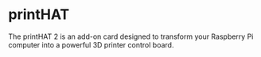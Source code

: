 # printHAT
The printHAT 2 is an add-on card designed to transform your Raspberry Pi computer into a powerful 3D printer control board.
